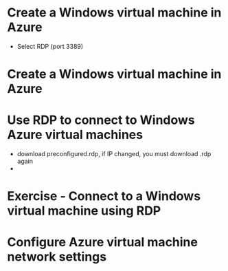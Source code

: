 # Create a Windows virtual machine in Azure
- Select RDP (port 3389) 

# Create a Windows virtual machine in Azure

# Use RDP to connect to Windows Azure virtual machines
- download preconfigured.rdp, if IP changed, you must download .rdp again
- 

# Exercise - Connect to a Windows virtual machine using RDP

# Configure Azure virtual machine network settings